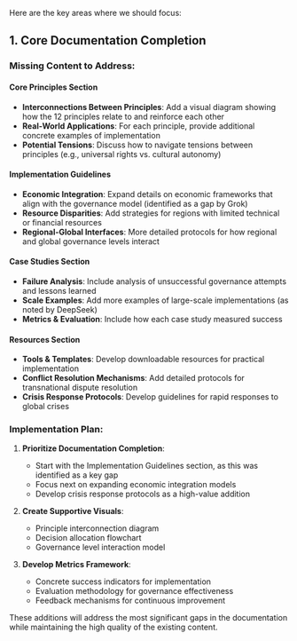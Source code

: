 Here are the key areas where we should focus:

## 1. Core Documentation Completion

### Missing Content to Address:

#### Core Principles Section
- **Interconnections Between Principles**: Add a visual diagram showing how the 12 principles relate to and reinforce each other
- **Real-World Applications**: For each principle, provide additional concrete examples of implementation
- **Potential Tensions**: Discuss how to navigate tensions between principles (e.g., universal rights vs. cultural autonomy)

#### Implementation Guidelines
- **Economic Integration**: Expand details on economic frameworks that align with the governance model (identified as a gap by Grok)
- **Resource Disparities**: Add strategies for regions with limited technical or financial resources
- **Regional-Global Interfaces**: More detailed protocols for how regional and global governance levels interact

#### Case Studies Section
- **Failure Analysis**: Include analysis of unsuccessful governance attempts and lessons learned
- **Scale Examples**: Add more examples of large-scale implementations (as noted by DeepSeek)
- **Metrics & Evaluation**: Include how each case study measured success

#### Resources Section
- **Tools & Templates**: Develop downloadable resources for practical implementation
- **Conflict Resolution Mechanisms**: Add detailed protocols for transnational dispute resolution
- **Crisis Response Protocols**: Develop guidelines for rapid responses to global crises

### Implementation Plan:

1. **Prioritize Documentation Completion**:
   - Start with the Implementation Guidelines section, as this was identified as a key gap
   - Focus next on expanding economic integration models
   - Develop crisis response protocols as a high-value addition

2. **Create Supportive Visuals**:
   - Principle interconnection diagram
   - Decision allocation flowchart
   - Governance level interaction model

3. **Develop Metrics Framework**:
   - Concrete success indicators for implementation
   - Evaluation methodology for governance effectiveness
   - Feedback mechanisms for continuous improvement

These additions will address the most significant gaps in the documentation while maintaining the high quality of the existing content.
